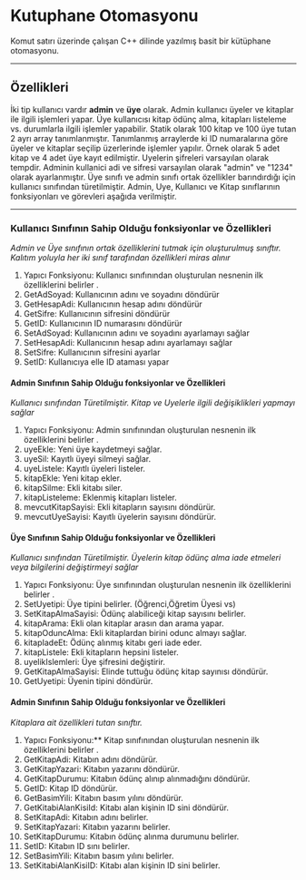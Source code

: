 # Kutuphane Otomasyonu
Komut satırı üzerinde çalışan C++ dilinde yazılmış basit bir kütüphane otomasyonu.

-----
## Özellikleri

İki tip kullanıcı vardır **admin** ve **üye** olarak. Admin kullanıcı üyeler ve kitaplar ile ilgili işlemleri yapar. Üye kullanıcısı kitap ödünç alma, kitapları listeleme vs. durumlarla ilgili işlemler yapabilir. Statik olarak 100 kitap ve 100 üye tutan 2 ayrı array tanımlanmıştır. Tanımlanmış arraylerde ki ID numaralarına göre üyeler ve kitaplar seçilip üzerlerinde işlemler yapılır. Örnek olarak 5 adet kitap ve 4 adet üye kayıt edilmiştir. Uyelerin şifreleri varsayılan olarak tempdir. Adminin kullanici adi ve sifresi varsayılan olarak "admin" ve "1234" olarak ayarlanmıştır. Üye sınıfı ve admin sınıfı ortak özellikler barındırdığı için kullanıcı sınıfından türetilmiştir. 
Admin, Uye, Kullanıcı ve Kitap sınıflarının fonksiyonları ve görevleri aşağıda verilmiştir.

-----------

### Kullanıcı Sınıfının Sahip Olduğu fonksiyonlar ve Özellikleri

*Admin ve Üye sınıfının ortak özelliklerini tutmak için oluşturulmuş sınıftır. Kalıtım yoluyla her iki sınıf tarafından özellikleri miras alınır*

1. Yapıcı Fonksiyonu: Kullanıcı sınıfınından oluşturulan nesnenin ilk özelliklerini belirler .
2. GetAdSoyad: Kullanıcının adını ve soyadını döndürür
3. GetHesapAdi: Kullanıcının hesap adını döndürür
4. GetSifre: Kullanıcının sifresini döndürür
5. GetID: Kullanıcının ID numarasını döndürür
6. SetAdSoyad: Kullanıcının adını ve soyadını ayarlamayı sağlar
7. SetHesapAdi: Kullanıcının hesap adını ayarlamayı sağlar
8. SetSifre: Kullanıcının sifresini ayarlar
9. SetID: Kullanıcıya elle ID ataması yapar

#### Admin Sınıfının Sahip Olduğu fonksiyonlar ve Özellikleri

*Kullanıcı sınıfından Türetilmiştir. Kitap ve Uyelerle ilgili değişiklikleri yapmayı sağlar*

1. Yapıcı Fonksiyonu: Admin sınıfınından oluşturulan nesnenin ilk özelliklerini belirler .
2. uyeEkle: Yeni üye kaydetmeyi sağlar.
3. uyeSil:  Kayıtlı üyeyi silmeyi sağlar.
4. uyeListele: Kayıtlı üyeleri listeler.
5. kitapEkle: Yeni kitap ekler.
6. kitapSilme: Ekli kitabı siler.
7. kitapListeleme: Eklenmiş kitapları listeler.
8. mevcutKitapSayisi: Ekli kitapların sayısını döndürür.
9. mevcutUyeSayisi: Kayıtlı üyelerin sayısını döndürür.

#### Üye Sınıfının Sahip Olduğu fonksiyonlar ve Özellikleri

*Kullanıcı sınıfından Türetilmiştir. Üyelerin kitap ödünç alma iade etmeleri veya bilgilerini değiştirmeyi sağlar*

1. Yapıcı Fonksiyonu: Üye sınıfınından oluşturulan nesnenin ilk özelliklerini belirler .
2. SetUyetipi: Üye tipini belirler. (Öğrenci,Öğretim Üyesi vs)
3. SetKitapAlmaSayisi:  Ödünç alabiliceği kitap sayısını belirler.
4. kitapArama: Ekli olan kitaplar arasın dan arama yapar.
5. kitapOduncAlma: Ekli kitaplardan birini odunc almayı sağlar.
6. kitapIadeEt: Ödünç alınmış kitabı geri iade eder.
7. kitapListele: Ekli kitapların hepsini listeler.
8. uyelikIslemleri: Üye şifresini değiştirir.
9. GetKitapAlmaSayisi: Elinde tuttuğu ödünç kitap sayınısı döndürür.
10. GetUyetipi: Üyenin tipini döndürür.

#### Admin Sınıfının Sahip Olduğu fonksiyonlar ve Özellikleri

*Kitaplara ait özellikleri tutan sınıftır.*

1. Yapıcı Fonksiyonu:** Kitap sınıfınından oluşturulan nesnenin ilk özelliklerini belirler .
2. GetKitapAdi: Kitabın adını döndürür.
3. GetKitapYazari: Kitabın yazarını döndürür.
4. GetKitapDurumu: Kitabın ödünç alınıp alınmadığını döndürür.
5. GetID: Kitap ID döndürür.
6. GetBasimYili: Kitabın basım yılını döndürür.
7. GetKitabiAlanKisiId: Kitabı alan kişinin ID sini döndürür.
8. SetKitapAdi: Kitabın adını belirler.
9. SetKitapYazari: Kitabın yazarını belirler.
10. SetKitapDurumu: Kitabın ödünç alınma durumunu belirler.
11. SetID: Kitabın ID sını belirler.
12. SetBasimYili: Kitabın basım yılını belirler.
13. SetKitabiAlanKisiID: Kitabı alan kişinin ID sini belirler.
